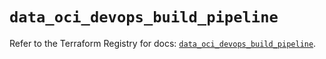 # `data_oci_devops_build_pipeline`

Refer to the Terraform Registry for docs: [`data_oci_devops_build_pipeline`](https://registry.terraform.io/providers/oracle/oci/6.18.0/docs/data-sources/devops_build_pipeline).
